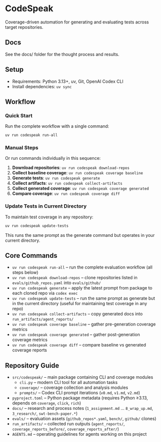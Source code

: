 # CodeSpeak

Coverage-driven automation for generating and evaluating tests across target repositories.

## Docs
See the docs/ folder for the thought process and results.

## Setup
- Requirements: Python 3.13+, uv, Git, OpenAI Codex CLI
- Install dependencies: `uv sync`

## Workflow

### Quick Start

Run the complete workflow with a single command:

```bash
uv run codespeak run-all
```

### Manual Steps

Or run commands individually in this sequence:

1. **Download repositories**: `uv run codespeak download-repos`
2. **Collect baseline coverage**: `uv run codespeak coverage baseline`
3. **Generate tests**: `uv run codespeak generate`
4. **Collect artifacts**: `uv run codespeak collect-artifacts`
5. **Collect generated coverage**: `uv run codespeak coverage generated`
6. **Compare coverage**: `uv run codespeak coverage diff`

### Update Tests in Current Directory

To maintain test coverage in any repository:

```bash
uv run codespeak update-tests
```

This runs the same prompt as the generate command but operates in your current directory.

## Core Commands
- `uv run codespeak run-all` – run the complete evaluation workflow (all steps below)
- `uv run codespeak download-repos` – clone repositories listed in `evals/github_repos.yaml` into `evals/github/`
- `uv run codespeak generate` – apply the latest prompt from package to each cloned repo via `codex exec`
- `uv run codespeak update-tests` – run the same prompt as generate but in the current directory (useful for maintaining test coverage in any repo)
- `uv run codespeak collect-artifacts` – copy generated docs into `run_artifacts/agent_reports/`
- `uv run codespeak coverage baseline` – gather pre-generation coverage metrics
- `uv run codespeak coverage generated` – gather post-generation coverage metrics
- `uv run codespeak coverage diff` – compare baseline vs generated coverage reports

## Repository Guide
- `src/codespeak/` – main package containing CLI and coverage modules
  - `cli.py` – modern CLI tool for all automation tasks
  - `coverage/` – coverage collection and analysis modules
  - `prompts/` – Codex CLI prompt iterations (`v0.md`, `v1.md`, `v2.md`)
- `pyproject.toml` – Python package metadata (requires Python ≥3.13, depends on `coverage`, `click`, `rich`)
- `docs/` – research and process notes (`1_assignment.md` … `8_wrap_up.md`, `3_research/`, `swt-bench-paper.*`)
- `evals/` – evaluation assets (`github_repos*.yaml`, `bench/`, `github/` clones)
- `run_artifacts/` – collected run outputs (`agent_reports/`, `coverage_reports_before/`, `coverage_reports_after/`)
- `AGENTS.md` – operating guidelines for agents working on this project
